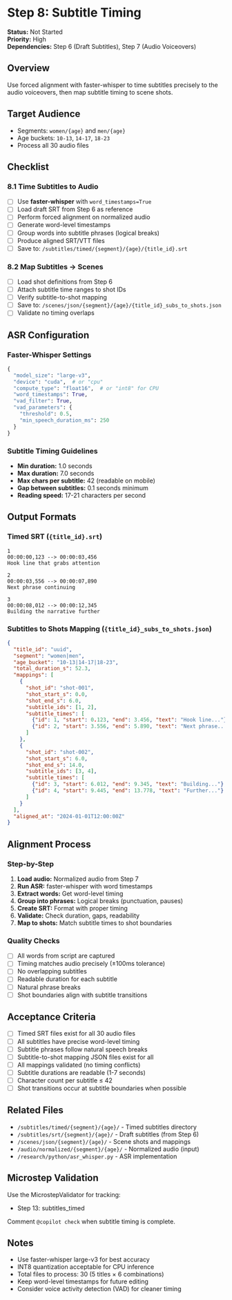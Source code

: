 # Step 8: Subtitle Timing

**Status:** Not Started  
**Priority:** High  
**Dependencies:** Step 6 (Draft Subtitles), Step 7 (Audio Voiceovers)

## Overview

Use forced alignment with faster-whisper to time subtitles precisely to the audio voiceovers, then map subtitle timing to scene shots.

## Target Audience
- Segments: `women/{age}` and `men/{age}`
- Age buckets: `10-13`, `14-17`, `18-23`
- Process all 30 audio files

## Checklist

### 8.1 Time Subtitles to Audio
- [ ] Use **faster-whisper** with `word_timestamps=True`
- [ ] Load draft SRT from Step 6 as reference
- [ ] Perform forced alignment on normalized audio
- [ ] Generate word-level timestamps
- [ ] Group words into subtitle phrases (logical breaks)
- [ ] Produce aligned SRT/VTT files
- [ ] Save to: `/subtitles/timed/{segment}/{age}/{title_id}.srt`

### 8.2 Map Subtitles → Scenes
- [ ] Load shot definitions from Step 6
- [ ] Attach subtitle time ranges to shot IDs
- [ ] Verify subtitle-to-shot mapping
- [ ] Save to: `/scenes/json/{segment}/{age}/{title_id}_subs_to_shots.json`
- [ ] Validate no timing overlaps

## ASR Configuration

### Faster-Whisper Settings
```python
{
  "model_size": "large-v3",
  "device": "cuda",  # or "cpu"
  "compute_type": "float16",  # or "int8" for CPU
  "word_timestamps": True,
  "vad_filter": True,
  "vad_parameters": {
    "threshold": 0.5,
    "min_speech_duration_ms": 250
  }
}
```

### Subtitle Timing Guidelines
- **Min duration:** 1.0 seconds
- **Max duration:** 7.0 seconds
- **Max chars per subtitle:** 42 (readable on mobile)
- **Gap between subtitles:** 0.1 seconds minimum
- **Reading speed:** 17-21 characters per second

## Output Formats

### Timed SRT (`{title_id}.srt`)
```srt
1
00:00:00,123 --> 00:00:03,456
Hook line that grabs attention

2
00:00:03,556 --> 00:00:07,890
Next phrase continuing

3
00:00:08,012 --> 00:00:12,345
Building the narrative further
```

### Subtitles to Shots Mapping (`{title_id}_subs_to_shots.json`)
```json
{
  "title_id": "uuid",
  "segment": "women|men",
  "age_bucket": "10-13|14-17|18-23",
  "total_duration_s": 52.3,
  "mappings": [
    {
      "shot_id": "shot-001",
      "shot_start_s": 0.0,
      "shot_end_s": 6.0,
      "subtitle_ids": [1, 2],
      "subtitle_times": [
        {"id": 1, "start": 0.123, "end": 3.456, "text": "Hook line..."},
        {"id": 2, "start": 3.556, "end": 5.890, "text": "Next phrase..."}
      ]
    },
    {
      "shot_id": "shot-002",
      "shot_start_s": 6.0,
      "shot_end_s": 14.0,
      "subtitle_ids": [3, 4],
      "subtitle_times": [
        {"id": 3, "start": 6.012, "end": 9.345, "text": "Building..."},
        {"id": 4, "start": 9.445, "end": 13.778, "text": "Further..."}
      ]
    }
  ],
  "aligned_at": "2024-01-01T12:00:00Z"
}
```

## Alignment Process

### Step-by-Step
1. **Load audio:** Normalized audio from Step 7
2. **Run ASR:** faster-whisper with word timestamps
3. **Extract words:** Get word-level timing
4. **Group into phrases:** Logical breaks (punctuation, pauses)
5. **Create SRT:** Format with proper timing
6. **Validate:** Check duration, gaps, readability
7. **Map to shots:** Match subtitle times to shot boundaries

### Quality Checks
- [ ] All words from script are captured
- [ ] Timing matches audio precisely (±100ms tolerance)
- [ ] No overlapping subtitles
- [ ] Readable duration for each subtitle
- [ ] Natural phrase breaks
- [ ] Shot boundaries align with subtitle transitions

## Acceptance Criteria

- [ ] Timed SRT files exist for all 30 audio files
- [ ] All subtitles have precise word-level timing
- [ ] Subtitle phrases follow natural speech breaks
- [ ] Subtitle-to-shot mapping JSON files exist for all
- [ ] All mappings validated (no timing conflicts)
- [ ] Subtitle durations are readable (1-7 seconds)
- [ ] Character count per subtitle ≤ 42
- [ ] Shot transitions occur at subtitle boundaries when possible

## Related Files

- `/subtitles/timed/{segment}/{age}/` - Timed subtitles directory
- `/subtitles/srt/{segment}/{age}/` - Draft subtitles (from Step 6)
- `/scenes/json/{segment}/{age}/` - Scene shots and mappings
- `/audio/normalized/{segment}/{age}/` - Normalized audio (input)
- `/research/python/asr_whisper.py` - ASR implementation

## Microstep Validation

Use the MicrostepValidator for tracking:
- Step 13: subtitles_timed

Comment `@copilot check` when subtitle timing is complete.

## Notes

- Use faster-whisper large-v3 for best accuracy
- INT8 quantization acceptable for CPU inference
- Total files to process: 30 (5 titles × 6 combinations)
- Keep word-level timestamps for future editing
- Consider voice activity detection (VAD) for cleaner timing
